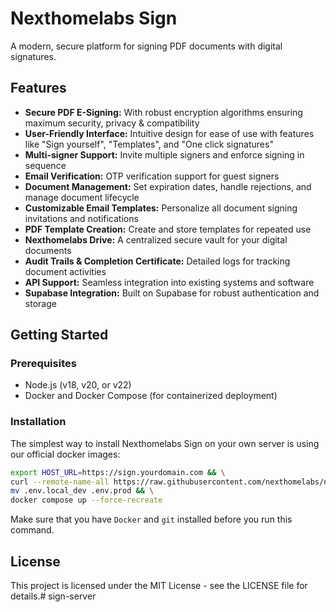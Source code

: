 # Nexthomelabs Sign

A modern, secure platform for signing PDF documents with digital signatures.

## Features

- **Secure PDF E-Signing:** With robust encryption algorithms ensuring maximum security, privacy & compatibility
- **User-Friendly Interface:** Intuitive design for ease of use with features like "Sign yourself", "Templates", and "One click signatures"
- **Multi-signer Support:** Invite multiple signers and enforce signing in sequence
- **Email Verification:** OTP verification support for guest signers
- **Document Management:** Set expiration dates, handle rejections, and manage document lifecycle
- **Customizable Email Templates:** Personalize all document signing invitations and notifications
- **PDF Template Creation:** Create and store templates for repeated use
- **Nexthomelabs Drive:** A centralized secure vault for your digital documents
- **Audit Trails & Completion Certificate:** Detailed logs for tracking document activities
- **API Support:** Seamless integration into existing systems and software
- **Supabase Integration:** Built on Supabase for robust authentication and storage

## Getting Started

### Prerequisites

- Node.js (v18, v20, or v22)
- Docker and Docker Compose (for containerized deployment)

### Installation

The simplest way to install Nexthomelabs Sign on your own server is using our official docker images:

```bash
export HOST_URL=https://sign.yourdomain.com && \
curl --remote-name-all https://raw.githubusercontent.com/nexthomelabs/nexthomelabs-sign/main/docker-compose.yml https://raw.githubusercontent.com/nexthomelabs/nexthomelabs-sign/main/Caddyfile https://raw.githubusercontent.com/nexthomelabs/nexthomelabs-sign/main/.env.local_dev && \
mv .env.local_dev .env.prod && \
docker compose up --force-recreate
```

Make sure that you have `Docker` and `git` installed before you run this command.

## License

This project is licensed under the MIT License - see the LICENSE file for details.# sign-server
